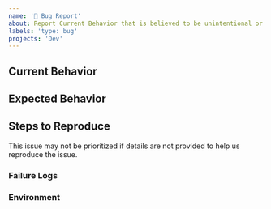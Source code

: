 ```yaml
---
name: '🐞 Bug Report'
about: Report Current Behavior that is believed to be unintentional or unexpected.
labels: 'type: bug'
projects: 'Dev'
---
```


<!-- Please do your best to fill out all of the sections below! -->

## Current Behavior

<!-- What is the behavior that currently you experience? -->

## Expected Behavior

<!-- What is the behavior that you expect to happen? -->
<!-- Is this a regression? .i.e Did this used to be the behavior at one point?  -->

## Steps to Reproduce

<!-- Help us help you by making it easy for us to reproduce your issue! -->

<!-- Can you reproduce this on https://github.com/nrwl/nx-examples? -->
<!-- If so, open a PR with your changes and link it below. -->
<!-- If not, please provide a minimal Github repo -->
<!-- At the very least, provide as much detail as possible to help us reproduce the issue -->

<!-- Remove this line -->

This issue may not be prioritized if details are not provided to help us reproduce the issue.

### Failure Logs

<!-- Please include any relevant log snippets or files here. -->

### Environment

<!-- It's important for us to know the context in which you experience this behavior! -->
<!-- Please paste the result of `nx report` below! -->
